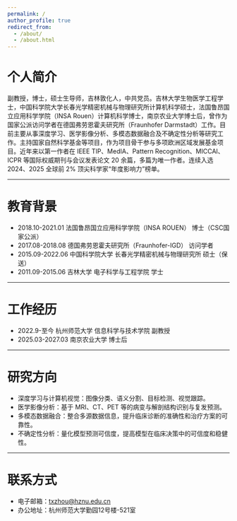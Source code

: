 ```yaml
---
permalink: /
author_profile: true
redirect_from: 
  - /about/
  - /about.html
---
```


# <i class="fa-solid fa-user" style="font-size:0.8em"></i> 个人简介
副教授，博士，硕士生导师，吉林敦化人，中共党员。吉林大学生物医学工程学士，中国科学院大学长春光学精密机械与物理研究所计算机科学硕士，法国鲁昂国立应用科学学院（INSA Rouen）计算机科学博士，南京农业大学博士后，曾作为国家公派访问学者在德国弗劳恩霍夫研究所（Fraunhofer Darmstadt）工作。目前主要从事深度学习、医学影像分析、多模态数据融合及不确定性分析等研究工作。主持国家自然科学基金等项目，作为项目骨干参与多项欧洲区域发展基金项目。近年来以第一作者在 IEEE TIP、MedIA、Pattern Recognition、MICCAI、ICPR 等国际权威期刊与会议发表论文 20 余篇，多篇为唯一作者。连续入选 2024、2025 全球前 2% 顶尖科学家“年度影响力”榜单。

---

# <i class="fa-solid fa-graduation-cap" style="font-size:0.8em"></i> 教育背景
- 2018.10-2021.01	法国鲁昂国立应用科学学院（INSA ROUEN）	博士（CSC国家公派）
- 2017.08-2018.08	德国弗劳恩霍夫研究所（Fraunhofer-IGD）	访问学者
- 2015.09-2022.06	中国科学院大学	长春光学精密机械与物理研究所	硕士（保送）
- 2011.09-2015.06	吉林大学	电子科学与工程学院	学士

---

# <i class="fa-solid fa-briefcase" style="font-size:0.8em"></i> 工作经历
- 2022.9-至今	杭州师范大学	信息科学与技术学院	副教授
- 2025.03-2027.03	南京农业大学	博士后

---

# <i class="fa-solid fa-flask" style="font-size:0.8em"></i> 研究方向
- 深度学习与计算机视觉：图像分类、语义分割、目标检测、视觉跟踪。
- 医学影像分析：基于 MRI、CT、PET 等的病变与解剖结构识别与复发预测。
- 多模态数据融合：整合多源数据信息，提升临床诊断的准确性和治疗方案的可靠性。
- 不确定性分析：量化模型预测可信度，提高模型在临床决策中的可信度和稳健性。

---

# <i class="fa-solid fa-location-dot" style="font-size:0.8em"></i> 联系方式
- 电子邮箱：txzhou@hznu.edu.cn
- 办公地址：杭州师范大学勤园12号楼-521室
